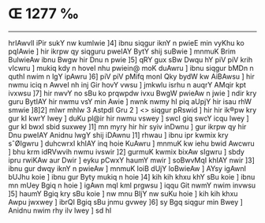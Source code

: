 # Œ 1277 ‰
---
hrIAwvlI iPir sukY nw kumlwie ]4] ibnu siqgur iknY n pwieE min
vyKhu ko pqIAwie ] hir ikrpw qy siqguru pweIAY BytY shij suBwie ]
mnmuK Brim BulwieAw ibnu Bwgw hir Dnu n pwie ]5] qRY gux sBw Dwqu hY
piV piV krih vIcwru ] mukiq kdy n hoveI nhu pwiein@ moK duAwru ] ibnu
siqgur bMDn n quthI nwim n lgY ipAwru ]6] piV piV pMifq monI Qky
bydW kw AiBAwsu ] hir nwmu iciq n AwveI nh inj Gir hovY vwsu ]
jmkwlu isrhu n auqrY AMqir kpt ivxwsu ]7] hir nwvY no sBu ko
prqwpdw ivxu BwgW pwieAw n jwie ] ndir kry guru BytIAY hir nwmu vsY
min Awie ] nwnk nwmy hI piq aUpjY hir isau rhW smwie ]8]2]
mlwr mhlw 3 AstpdI Gru 2 ]
<> siqgur pRswid ]
hir hir ik®pw kry gur kI kwrY lwey ] duKu pl@ir hir nwmu vswey ] swcI
giq swcY icqu lwey ] gur kI bwxI sbid suxwey ]1] mn myry hir hir syiv
inDwnu ] gur ikrpw qy hir Dnu pweIAY Anidnu lwgY shij iDAwnu ]1]
rhwau ] ibnu ipr kwmix kry sˆØIgwru ] duhcwrxI khIAY inq hoie KuAwru ]
mnmuK kw iehu bwid Awcwru ] bhu krm idRVwvih nwmu ivswir ]2] gurmuK
kwmix bixAw sIgwru ] sbdy ipru rwiKAw aur Dwir ] eyku pCwxY haumY
mwir ] soBwvMqI khIAY nwir ]3] ibnu gur dwqy iknY n pwieAw ] mnmuK
loiB dUjY loBwieAw ] AYsy igAwnI bUJhu koie ] ibnu gur Byty mukiq n hoie
]4] kih kih khxu khY sBu koie ] ibnu mn mUey Bgiq n hoie ] igAwn
mqI kml prgwsu ] iqqu Git nwmY nwim invwsu ]5] haumY Bgiq kry sBu
koie ] nw mnu BIjY nw suKu hoie ] kih kih khxu Awpu jwxwey ] ibrQI
Bgiq sBu jnmu gvwey ]6] sy Bgq siqgur min Bwey ] Anidnu nwim rhy
ilv lwey ] sd hI
####
